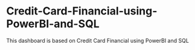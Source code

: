 # Credit-Card-Financial-using-PowerBI-and-SQL
This dashboard is based on Credit Card Financial using PowerBI and SQL
